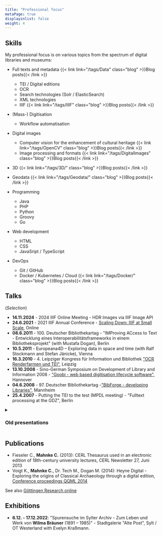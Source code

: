 ```yaml
---
title: "Professional focus"
metaPage: true
displayinlist: false
weight: 4
---
```


## Skills

My professional focus is on various topics from the spectrum of digital libraries and museums:

* Full texts and metadata {{< link link="/tags/Data" class="blog" >}}Blog posts{{< /link >}}
  * TEI / Digital editions
  * OCR
  * Search technologies (Solr / ElasticSearch)
  * XML technologies
  * IIIF {{< link link="/tags/IIIF" class="blog" >}}Blog posts{{< /link >}}

* (Mass-) Digitisation
  * Workflow automatisation

* Digital images
  * Computer vision for the enhancement of cultural heritage {{< link link="/tags/OpenCV" class="blog" >}}Blog posts{{< /link >}}
  * Image processing and formats {{< link link="/tags/DigitalImages" class="blog" >}}Blog posts{{< /link >}}

* 3D {{< link link="/tags/3D/" class="blog" >}}Blog posts{{< /link >}}

* Geodata {{< link link="/tags/Geodata/" class="blog" >}}Blog posts{{< /link >}}

* Programming
  * Java
  * PHP
  * Python
  * Groovy
  * Go

* Web development
  * HTML
  * CSS
  * JavaSript / TypeScript

* DevOps
  * Git / GitHub
  * Docker / Kubernetes / Cloud {{< link link="/tags/Docker/" class="blog" >}}Blog posts{{< /link >}}

## Talks
(*Selection*)
* **14.11.2024** - 2024 IIIF Online Meeting - HDR Images via IIIF Image API
* **24.6.2021** - 2021 IIIF Annual Conference - [Scaling Down: IIIF at Small Scale](https://whova.com/embedded/session/EJt2h6EsBemAPdBLSvToVJA%403Er8F48foN7yx-cZscQ%3D/1646975/?widget=primary), Online
* **08.6.2011** - 100. Deutscher Bibliothekartag - "IMProving ACcess to Text - Entwicklung eines Interoperabilitätsframeworks in einem Bibliotheksprojekt" (with Mustafa Dogan), Berlin
* **10.5.2011** - ​​Europeana4D – Exploring data in space and time​ (with Ralf Stockmann and Stefan Jänicke), Vienna
* **16.3.2010** - 4. Leipziger Kongress für Information und Bibliothek ["OCR Renderfarmen und TEI"](https://de.slideshare.net/slideshow/bibtag2010-mahnke/3453550), Leipzig
* **13.10.2008** - Sino-German Symposium on Development of Library and Information 2008 - ["Goobi - web based digitisation lifecycle software"](https://de.slideshare.net/slideshow/goobi/985215), Hannover
* **04.6.2008** - 97. Deutscher Bibliothekartag -["BibForge - developing Libraries"](https://de.slideshare.net/slideshow/bibforge-447644/447644), Mannheim
* **25.4.2007** - Putting the TEI to the test (MPDL meeting) - "Fulltext processing at the GDZ", Berlin

<details>
<summary><h3>Old presentations</h3></summary>
<div class="summary-content">

* [Bestellzetteldruck 2.0](https://subugoe.github.io/ous-print/slides.xhtml)
* [SUB OCR Implementierung](https://de.slideshare.net/slideshow/goobi-berlin239201103/11869015)
* [Tomcat as a service](https://de.slideshare.net/slideshow/tomcat-as-a-service/15317294)
* [Ideen Goobi Storage API](https://de.slideshare.net/slideshow/storage-api-berlin23902/11868798)
* [Basisinfrastruktur aus Entwicklersicht](https://de.slideshare.net/slideshow/prsentation-basisinfrastruktur/11868748)
* [eXist für Editionsprojekte](https://de.slideshare.net/slideshow/e-xist-279/11868742)
* [Development Toolbox](https://de.slideshare.net/slideshow/development-toolbox/991862)

</div>
</details>

## Publications
* Fieseler C., **Mahnke C.** (2013): CERL Thesaurus used in an electronic edition of 18th-century university lectures, CERL Newsletter 27, Juni 2013
* Voigt K., **Mahnke C.**, Dr. Tech M., Dogan M. (2014): Heyne Digital - Exploring the origins of Classical Archaeology through a digital edition, [Conference proceedings QQML 2014](http://www.isast.org/images/FINAL_BOOK_OF_ABSTRACTS_e-book_version.pdf)

See also <a id="grolink" href="//publications.goettingen-research-online.de/cris/rp/rp115268?open=all1&rppall=1000&etalall=-1&startall=0&" target="_blank">Göttingen Research online</a>

<!--
<script type="text/javascript" charset="UTF-8" src="https://publications.goettingen-research-online.de/cris/rp/rp115268?open=all1&rppall=1000&etalall=-1&startall=0&ft=js&cs=default"></script>
-->

## Exhibitions
* **6.12. - 17.12.2022**: "Spurensuche im Sylter Archiv - Zum Leben und Werk von **Wilma Bräuner** (1891 – 1985)" - Stadtgalerie "Alte Post", Sylt / OT Westerland with Evelyn Kraßmann.
